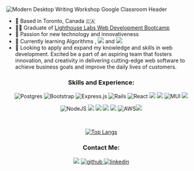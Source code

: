 
![Modern Desktop Writing Workshop Google Classroom Header ](https://user-images.githubusercontent.com/87485026/178397032-15984216-b771-4411-a127-f6ac70e0f6fd.jpg)

- 📍 Based in Toronto, Canada 🇨🇦
- 🧑‍🎓 Graduate of <a href="https://www.lighthouselabs.ca/">Lighthouse Labs Web Development Bootcamp</a>
- 🔭 Passion for new technology and innovativeness 
- 🌱 Currently learning Algorithms 
, <img src='https://img.shields.io/badge/React-20232A?style=for-the-badge&logo=react&logoColor=61DAFB'>
 and <img src='https://img.shields.io/badge/TypeScript-007ACC?style=for-the-badge&logo=typescript&logoColor=white'>
- 👯 Looking to apply and expand my knowledge and skills in web development. Excited be a part of an aspiring team that fosters innovation, and creativity in delivering cutting-edge web software to achieve business goals and improve the daily lives of customers.


<h3 align="center">Skills and Experience:</h3>
<div align="center">

 
 
 ![Postgres](https://img.shields.io/badge/postgres-%23316192.svg?style=for-the-badge&logo=postgresql&logoColor=white)
 ![Bootstrap](https://img.shields.io/badge/bootstrap-%23563D7C.svg?style=for-the-badge&logo=bootstrap&logoColor=white)
 ![Express.js](https://img.shields.io/badge/express.js-%23404d59.svg?style=for-the-badge&logo=express&logoColor=%2361DAFB)
 ![Rails](https://img.shields.io/badge/rails-%23CC0000.svg?style=for-the-badge&logo=ruby-on-rails&logoColor=white)
 ![React](https://img.shields.io/badge/react-%2320232a.svg?style=for-the-badge&logo=react&logoColor=%2361DAFB)
<img src='https://img.shields.io/badge/-Sass-CC6699?style=for-the-badge&logo=sass&logoColor=white'>
<img src='https://img.shields.io/badge/React-20232A?style=for-the-badge&logo=react&logoColor=61DAFB'>
![MUI](https://img.shields.io/badge/MUI-%230081CB.svg?style=for-the-badge&logo=mui&logoColor=white)
<img src='https://img.shields.io/badge/-JQuery-0769AD?style=for-the-badge&logo=jquery&logoColor=white'>

![NodeJS](https://img.shields.io/badge/node.js-6DA55F?style=for-the-badge&logo=node.js&logoColor=white)
<img src='https://img.shields.io/badge/-Express-000000?style=for-the-badge&logo=express&logoColor=white'>
<img src='https://img.shields.io/badge/-Cypress-17202C?style=for-the-badge&logo=cypress&logoColor=white'>
<img src='https://img.shields.io/badge/MongoDB-4EA94B?style=for-the-badge&logo=mongodb&logoColor=white'>
<img src='https://img.shields.io/badge/Heroku-430098?style=for-the-badge&logo=heroku&logoColor=white'>
![AWS](https://img.shields.io/badge/AWS-%23FF9900.svg?style=for-the-badge&logo=amazon-aws&logoColor=white)<a href="https://glitch.com/@elena.cherpakova" target="_blank"/><img src='https://img.shields.io/badge/Glitch-2800ff?style=for-the-badge&logo=glitch&logoColor=white'>

</div>

<br>

<div align="center">

[![Top Langs](https://github-readme-stats.vercel.app/api/top-langs/?username=ElenaCherpakova&&layout=compact&theme=dark)](https://github.com/ElenaCherpakova/github-readme-stats)

</div>

<h3 align="center">Contact Me:</h3>

<div align="center">

 
<a href="mailto:elena.cherpakova@gmail.com">
<img src="https://img.shields.io/badge/Gmail-D14836?style=for-the-badge&logo=gmail&logoColor=white"/></a>
<a href="https://github.com/ElenaCherpakova" target="_blank">
<img src=https://img.shields.io/badge/github-%2324292e.svg?&style=for-the-badge&logo=github&logoColor=white alt=github />
</a>
<a href="https://www.linkedin.com/in/elena-cherpakova/" target="_blank">
<img src=https://img.shields.io/badge/linkedin-%231E77B5.svg?&style=for-the-badge&logo=linkedin&logoColor=white alt=linkedin  />
</a>  
</div>



